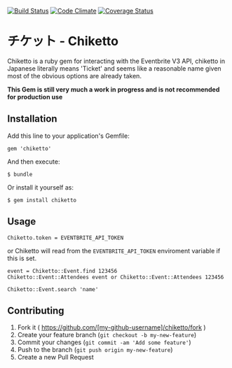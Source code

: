 [![Build Status](https://travis-ci.org/chrisradford/chiketto.svg?branch=master)](https://travis-ci.org/chrisradford/chiketto)
[![Code Climate](https://codeclimate.com/github/chrisradford/chiketto.png)](https://codeclimate.com/github/chrisradford/chiketto)
[![Coverage Status](https://img.shields.io/coveralls/chrisradford/chiketto.svg)](https://coveralls.io/r/chrisradford/chiketto?branch=cr-event-find)

# チケット - Chiketto

Chiketto is a ruby gem for interacting with the Eventbrite V3 API, chiketto in Japanese literally means 'Ticket' and seems like a reasonable name given most of the obvious options are already taken.

**This Gem is still very much a work in progress and is not recommended for production use**

## Installation

Add this line to your application's Gemfile:

    gem 'chiketto'

And then execute:

    $ bundle

Or install it yourself as:

    $ gem install chiketto

## Usage

```
Chiketto.token = EVENTBRITE_API_TOKEN
```

or Chiketto will read from the `EVENTBRITE_API_TOKEN` enviroment variable if this is set.

```
event = Chiketto::Event.find 123456
Chiketto::Event::Attendees event or Chiketto::Event::Attendees 123456

Chiketto::Event.search 'name'
```

## Contributing

1. Fork it ( https://github.com/[my-github-username]/chiketto/fork )
2. Create your feature branch (`git checkout -b my-new-feature`)
3. Commit your changes (`git commit -am 'Add some feature'`)
4. Push to the branch (`git push origin my-new-feature`)
5. Create a new Pull Request
